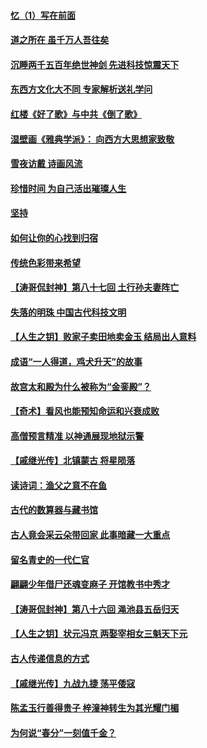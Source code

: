 #### [忆（1）写在前面](../pages/prog647/a103388360.md?t=04010704) 
#### [道之所在 虽千万人吾往矣](../pages/prog647/a103388290.md?t=04010704) 
#### [沉睡两千五百年绝世神剑 先进科技惊震天下](../pages/prog647/a103388239.md?t=04010704) 
#### [东西方文化大不同 专家解析送礼学问](../pages/prog647/a103388205.md?t=04010704) 
#### [红楼《好了歌》与中共《倒了歌》](../pages/prog647/a103387415.md?t=04010704) 
#### [湿壁画《雅典学派》： 向西方大思想家致敬](../pages/prog647/a103387334.md?t=04010704) 
#### [雪夜访戴 诗画风流](../pages/prog647/a103387289.md?t=04010704) 
#### [珍惜时间 为自己活出璀璨人生](../pages/prog647/a103386288.md?t=04010704) 
#### [坚持](../pages/prog647/a103386143.md?t=04010704) 
#### [如何让你的心找到归宿](../pages/prog647/a103385386.md?t=04010704) 
#### [传统色彩带来希望](../pages/prog647/a103385366.md?t=04010704) 
#### [【涛哥侃封神】第八十七回 土行孙夫妻阵亡](../pages/prog647/a103384801.md?t=04010704) 
#### [失落的明珠 中国古代科技文明](../pages/prog647/a103384282.md?t=04010704) 
#### [【人生之钥】败家子卖田地卖金玉 结局出人意料](../pages/prog647/a103384205.md?t=04010704) 
#### [成语“一人得道，鸡犬升天”的故事](../pages/prog647/a103383159.md?t=04010704) 
#### [故宫太和殿为什么被称为“金銮殿”？](../pages/prog647/a103383155.md?t=04010704) 
#### [【奇术】看风也能预知命运和兴衰成败](../pages/prog647/a103382268.md?t=04010704) 
#### [高僧预言精准 以神通展现地狱示警](../pages/prog647/a103382179.md?t=04010704) 
#### [【戚继光传】北镇蒙古 将星陨落](../pages/prog647/a103381332.md?t=04010704) 
#### [读诗词：渔父之意不在鱼](../pages/prog647/a103381322.md?t=04010704) 
#### [古代的数算器与藏书馆](../pages/prog647/a103380339.md?t=04010704) 
#### [古人竟会采云朵带回家 此事暗藏一大重点](../pages/prog647/a103380310.md?t=04010704) 
#### [留名青史的一代仁官](../pages/prog647/a103379377.md?t=04010704) 
#### [翩翩少年借尸还魂变麻子 开馆教书中秀才](../pages/prog647/a103379364.md?t=04010704) 
#### [【涛哥侃封神】第八十六回 渑池县五岳归天](../pages/prog647/a103378653.md?t=04010704) 
#### [【人生之钥】状元冯京 两娶宰相女三魁天下元](../pages/prog647/a103377963.md?t=04010704) 
#### [古人传递信息的方式](../pages/prog647/a103377945.md?t=04010704) 
#### [【戚继光传】九战九捷 荡平倭寇](../pages/prog647/a103377018.md?t=04010704) 
#### [陈孟玉行善得贵子 梓潼神转生为其光耀门楣](../pages/prog647/a103376992.md?t=04010704) 
#### [为何说“春分”一刻值千金？](../pages/prog647/a103376294.md?t=04010704) 
